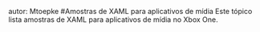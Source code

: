 autor: Mtoepke
#Amostras de XAML para aplicativos de mídia
Este tópico lista amostras de XAML para aplicativos de mídia no Xbox One.


<!--HONumber=Jun16_HO4-->


